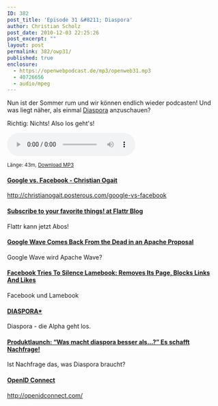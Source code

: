 ```yaml
---
ID: 382
post_title: 'Episode 31 &#8211; Diaspora'
author: Christian Scholz
post_date: 2010-12-03 22:25:26
post_excerpt: ""
layout: post
permalink: 382/owp31/
published: true
enclosure:
  - https://openwebpodcast.de/mp3/openweb31.mp3
  - 40726656
  - audio/mpeg
---
```


Nun ist der Sommer rum und wir können endlich wieder podcasten! Und was liegt näher, als einmal [Diaspora](http://joindiaspora.com) anzuschauen?

Richtig: Nichts! Also los geht's!

<audio controls>
  <source src="https://openwebpodcast.de/mp3/openweb31.mp3" type="audio/mpeg">
  Ihr Browser unterstützt diesen Audio-Player nicht.
</audio>

<small>Länge: 43m, <a href="https://openwebpodcast.de/mp3/openweb31.mp3">Download MP3</a></small>


#### [Google vs. Facebook - Christian Ogait](http://christianogait.posterous.com/google-vs-facebook)

http://christianogait.posterous.com/google-vs-facebook

#### [Subscribe to your favorite things! at Flattr Blog](http://blog.flattr.net/2010/11/subscribe-to-your-favorite-things/)

Flattr kann jetzt Abos!

#### [Google Wave Comes Back From the Dead in an Apache Proposal](http://mashable.com/2010/11/25/apache-wave-google/)

Google Wave wird Apache Wave?

#### [Facebook Tries To Silence Lamebook: Removes Its Page, Blocks Links And Likes](http://techcrunch.com/2010/11/22/facebook-blocks-lamebook/)

Facebook und Lamebook

#### [DIASPORA*](http://www.joindiaspora.com/)

Diaspora - die Alpha geht los.

#### [Produktlaunch: “Was macht diaspora besser als…?” Es schafft Nachfrage!](http://netzwertig.com/2010/11/26/produktlaunch-was-macht-diaspora-besser-als-es-schafft-nachfrage/)

Ist Nachfrage das, was Diaspora braucht?

#### [OpenID Connect](http://openidconnect.com/)

http://openidconnect.com/
